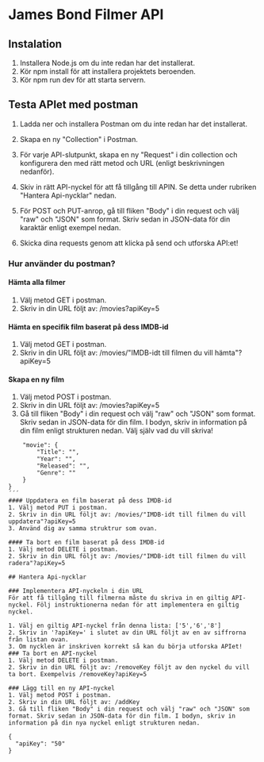 # James Bond Filmer API
## Instalation
1. Installera Node.js om du inte redan har det installerat.
2. Kör npm install för att installera projektets beroenden.
3. Kör npm run dev för att starta servern.

## Testa APIet med postman

1. Ladda ner och installera Postman om du inte redan har det installerat.

2. Skapa en ny "Collection" i Postman.

3. För varje API-slutpunkt, skapa en ny "Request" i din collection och konfigurera den med rätt metod och URL (enligt beskrivningen nedanför).

4. Skiv in rätt API-nyckel för att få tillgång till APIN. Se detta under rubriken "Hantera Api-nycklar" nedan.

5. För POST och PUT-anrop, gå till fliken "Body" i din request och välj "raw" och "JSON" som format. Skriv sedan in JSON-data för din karaktär enligt exempel nedan.

6. Skicka dina requests genom att klicka på send och utforska API:et!
### Hur använder du postman?
#### Hämta alla filmer
1. Välj metod GET i postman.
2. Skriv in din URL följt av: /movies?apiKey=5
#### Hämta en specifik film baserat på dess IMDB-id
1. Välj metod GET i postman.
2. Skriv in din URL följt av: /movies/"IMDB-idt till filmen du vill hämta"?apiKey=5
#### Skapa en ny film
1. Välj metod POST i postman.
2. Skriv in din URL följt av: /movies?apiKey=5
3. Gå till fliken "Body" i din request och välj "raw" och "JSON" som format. Skriv sedan in JSON-data för din film. I bodyn, skriv in information på din film enligt strukturen nedan. Välj själv vad du vill skriva!
```{
    "movie": {
        "Title": "",
        "Year": "",
        "Released": "",
        "Genre": ""
    }
}
´´´
#### Uppdatera en film baserat på dess IMDB-id
1. Välj metod PUT i postman.
2. Skriv in din URL följt av: /movies/"IMDB-idt till filmen du vill uppdatera"?apiKey=5
3. Använd dig av samma struktrur som ovan.

#### Ta bort en film baserat på dess IMDB-id
1. Välj metod DELETE i postman.
2. Skriv in din URL följt av: /movies/"IMDB-idt till filmen du vill radera"?apiKey=5

## Hantera Api-nycklar

### Implementera API-nyckeln i din URL
För att få tillgång till filmerna måste du skriva in en giltig API-nyckel. Följ instruktionerna nedan för att implementera en giltig nyckel.

1. Välj en giltig API-nyckel från denna lista: ['5','6','8']
2. Skriv in '?apiKey=' i slutet av din URL följt av en av siffrorna från listan ovan.
3. Om nycklen är inskriven korrekt så kan du börja utforska APIet!
### Ta bort en API-nyckel
1. Välj metod DELETE i postman.
2. Skriv in din URL följt av: /removeKey följt av den nyckel du vill ta bort. Exempelvis /removeKey?apiKey=5

### Lägg till en ny API-nyckel
1. Välj metod POST i postman.
2. Skriv in din URL följt av: /addKey
3. Gå till fliken "Body" i din request och välj "raw" och "JSON" som format. Skriv sedan in JSON-data för din film. I bodyn, skriv in information på din nya nyckel enligt strukturen nedan.

{
  "apiKey": "50"
}
